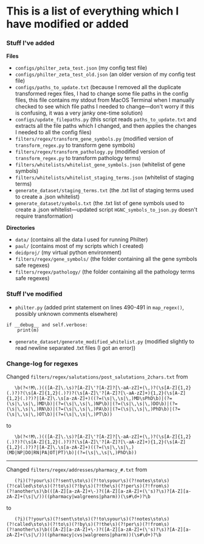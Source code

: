 # This is a list of everything which I have modified or added

### Stuff I've added

**Files**
- ```configs/philter_zeta_test.json``` (my config test file)
- ```configs/philter_zeta_test_old.json``` (an older version of my config test file)
- ```configs/paths_to_update.txt``` (because I removed all the duplicate transformed regex files, I had to change some file paths in the config files, this file contains my stdout from MacOS Terminal when I manually checked to see which file paths I needed to change—don't worry if this is confusing, it was a very janky one-time solution)
- ```configs/update_filepaths.py``` (this script reads ```paths_to_update.txt``` and extracts all the file paths which I changed, and then applies the changes I needed to all the config files)
- ```filters/regex/transform_gene_symbols.py``` (modified version of ```transform_regex.py``` to transform gene symbols)
- ```filters/regex/transform_pathology.py``` (modified version of ```transform_regex.py``` to transform pathology terms)
- ```filters/whitelists/whitelist_gene_symbols.json``` (whitelist of gene symbols)
- ```filters/whitelists/whitelist_staging_terms.json``` (whitelist of staging terms)
- ```generate_dataset/staging_terms.txt``` (the .txt list of staging terms used to create a .json whitelist)
- ```generate_dataset/symbols.txt``` (the .txt list of gene symbols used to create a .json whitelist—updated script ```HGNC_symbols_to_json.py``` doesn't require transformation)

**Directories**
- ```data/``` (contains all the data I used for running Philter)
- ```paul/``` (contains most of my scripts which I created)
- ```deidproj/``` (my virtual python environment)
- ```filters/regex/gene_symbols/``` (the folder containing all the gene symbols safe regexes)
- ```filters/regex/pathology/``` (the folder containing all the pathology terms safe regexes)

### Stuff I've modified

- ```philter.py``` (added print statement on lines 490-491 in ```map_regex()```, possibly unknown comments elsewhere)
```
if __debug__ and self.verbose:
    print(m)
```
- ```generate_dataset/generate_modified_whitelist.py``` (modified slightly to read newline separated .txt files (I got an error))

### Change-log for regexes

Changed ```filters/regex/salutations/post_salutations_2chars.txt``` from
```
   \b(?<!M\.)(([A-Z]\.\s)?[A-Z]\'?[A-Z]?[\-aA-zZ]+(\,)?(\s[A-Z]{1,2}(.)?)?(\s[A-Z]{1,2}(.)?)?(\s[A-Z]\'?[A-Z]?[\-aA-zZ]+){1,2}(\s[A-Z]{1,2}(.)?)?|[A-Z]\.\s[a-zA-Z]+)((?=(\s|\,\s|\,)MD\sPhD\b)|(?=(\s|\,\s|\,)MD\b)|(?=(\s|\,\s|\,)NP\b)|(?=(\s|\,\s|\,)DO\b)|(?=(\s|\,\s|\,)RN\b)|(?=(\s|\,\s|\,)PA\b)|(?=(\s|\,\s|\,)PhD\b)|(?=(\s|\,\s|\,)OT\b)|(?=(\s|\,\s|\,)PT\b))
```
to
```
   \b(?<!M\.)(([A-Z]\.\s)?[A-Z]\'?[A-Z]?[\-aA-zZ]+(\,)?(\s[A-Z]{1,2}(.)?)?(\s[A-Z]{1,2}(.)?)?(\s[A-Z]\'?[A-Z]?[\-aA-zZ]+){1,2}(\s[A-Z]{1,2}(.)?)?|[A-Z]\.\s[a-zA-Z]+)((?=(\s|\,\s|\,)(MD|NP|DO|RN|PA|OT|PT)\b)|(?=(\s|\,\s|\,)PhD\b))
```

---

Changed ```filters/regex/addresses/pharmacy_#.txt``` from
```
   (?i)(?!your\s)(?!sent\sto\s)(?!to\syour\s)(?!notes\sto\s)(?!called\sto\s)(?!to\s)(?!by\s)(?!the\s)(?!per\s)(?!from\s)(?!another\s)\b(([A-Z][a-zA-Z]+\-)?([A-Z][a-zA-Z]+(\'s)?\s)?[A-Z][a-zA-Z]+(\s|\/))((pharmacy|walgreens|pharm))(\s#\d+)?\b
```
to
```
   (?i)(?!your\s)(?!sent\sto\s)(?!to\syour\s)(?!notes\sto\s)(?!called\sto\s)(?!to\s)(?!by\s)(?!the\s)(?!per\s)(?!from\s)(?!another\s)\b(([A-Z][a-zA-Z]+\-)?([A-Z][a-zA-Z]+(\'s)?\s)?[A-Z][a-zA-Z]+(\s|\/))((pharmacy|cvs|walgreens|pharm))(\s#\d+)?\b
```
